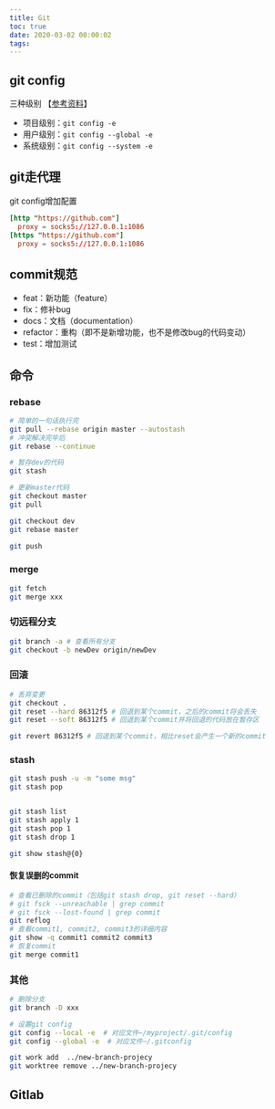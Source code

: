 ```yaml
---
title: Git
toc: true
date: 2020-03-02 00:00:02
tags:
---
```



## git config
三种级别 【[参考资料](https://zhuanlan.zhihu.com/p/62148578
)】
* 项目级别：`git config -e`
* 用户级别：`git config --global -e`
* 系统级别：`git config --system -e`


## git走代理
git config增加配置
```toml
[http "https://github.com"]
  proxy = socks5://127.0.0.1:1086
[https "https://github.com"]
  proxy = socks5://127.0.0.1:1086
```

## commit规范
* feat：新功能（feature）
* fix：修补bug
* docs：文档（documentation）
* refactor：重构（即不是新增功能，也不是修改bug的代码变动）
* test：增加测试


## 命令

### rebase
```sh
# 简单的一句话执行完
git pull --rebase origin master --autostash
# 冲突解决完毕后
git rebase --continue
```
```sh
# 暂存dev的代码
git stash

# 更新master代码
git checkout master
git pull

git checkout dev
git rebase master

git push
```

### merge
```sh
git fetch
git merge xxx
```


### 切远程分支
```sh
git branch -a # 查看所有分支
git checkout -b newDev origin/newDev
```


### 回滚
```sh
# 丢弃变更
git checkout .
git reset --hard 86312f5 # 回退到某个commit，之后的commit将会丢失
git reset --soft 86312f5 # 回退到某个commit并将回退的代码放在暂存区

git revert 86312f5 # 回退到某个commit，相比reset会产生一个新的commit
```

### stash
```sh
git stash push -u -m "some msg"
git stash pop


git stash list
git stash apply 1
git stash pop 1
git stash drop 1

git show stash@{0}
```

#### 恢复误删的commit
```sh
# 查看已删除的commit（包括git stash drop, git reset --hard）
# git fsck --unreachable | grep commit
# git fsck --lost-found | grep commit
git reflog
# 查看commit1, commit2, commit3的详细内容
git show -q commit1 commit2 commit3
# 恢复commit
git merge commit1
```

### 其他
```sh
# 删除分支
git branch -D xxx

# 设置git config
git config --local -e  # 对应文件~/myproject/.git/config
git config --global -e  # 对应文件~/.gitconfig
```

```sh
git work add  ../new-branch-projecy
git worktree remove ../new-branch-projecy

```

## Gitlab
